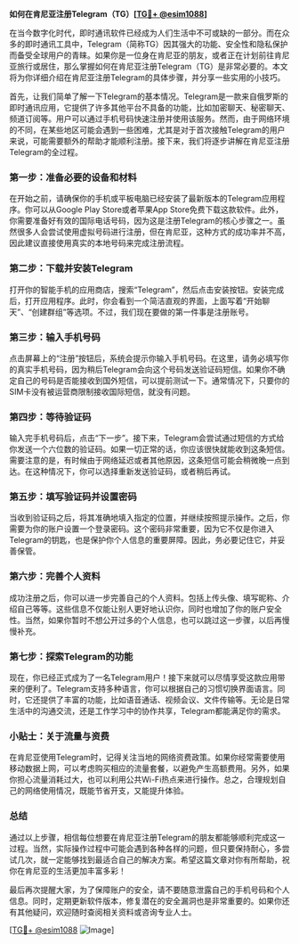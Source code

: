 **如何在肯尼亚注册Telegram（TG）[[TG💪+ @esim1088](https://t.me/s/esim1088)]**

在当今数字化时代，即时通讯软件已经成为人们生活中不可或缺的一部分。而在众多的即时通讯工具中，Telegram（简称TG）因其强大的功能、安全性和隐私保护而备受全球用户的青睐。如果你是一位身在肯尼亚的朋友，或者正在计划前往肯尼亚旅行或居住，那么掌握如何在肯尼亚注册Telegram（TG）是非常必要的。本文将为你详细介绍在肯尼亚注册Telegram的具体步骤，并分享一些实用的小技巧。

首先，让我们简单了解一下Telegram的基本情况。Telegram是一款来自俄罗斯的即时通讯应用，它提供了许多其他平台不具备的功能，比如加密聊天、秘密聊天、频道订阅等。用户可以通过手机号码快速注册并使用该服务。然而，由于网络环境的不同，在某些地区可能会遇到一些困难，尤其是对于首次接触Telegram的用户来说，可能需要额外的帮助才能顺利注册。接下来，我们将逐步讲解在肯尼亚注册Telegram的全过程。

### **第一步：准备必要的设备和材料**

在开始之前，请确保你的手机或平板电脑已经安装了最新版本的Telegram应用程序。你可以从Google Play Store或者苹果App Store免费下载这款软件。此外，你需要准备好有效的国际电话号码，因为这是注册Telegram的核心步骤之一。虽然很多人会尝试使用虚拟号码进行注册，但在肯尼亚，这种方式的成功率并不高，因此建议直接使用真实的本地号码来完成注册流程。

### **第二步：下载并安装Telegram**

打开你的智能手机的应用商店，搜索“Telegram”，然后点击安装按钮。安装完成后，打开应用程序。此时，你会看到一个简洁直观的界面，上面写着“开始聊天”、“创建群组”等选项。不过，我们现在要做的第一件事是注册账号。

### **第三步：输入手机号码**

点击屏幕上的“注册”按钮后，系统会提示你输入手机号码。在这里，请务必填写你的真实手机号码，因为稍后Telegram会向这个号码发送验证码短信。如果你不确定自己的号码是否能接收到国外短信，可以提前测试一下。通常情况下，只要你的SIM卡没有被运营商限制接收国际短信，就没有问题。

### **第四步：等待验证码**

输入完手机号码后，点击“下一步”。接下来，Telegram会尝试通过短信的方式给你发送一个六位数的验证码。如果一切正常的话，你应该很快就能收到这条短信。需要注意的是，有时候由于网络延迟或者其他原因，这条短信可能会稍微晚一点到达。在这种情况下，你可以选择重新发送验证码，或者稍后再试。

### **第五步：填写验证码并设置密码**

当收到验证码之后，将其准确地填入指定的位置，并继续按照提示操作。之后，你需要为你的账户设置一个登录密码。这个密码非常重要，因为它不仅是你进入Telegram的钥匙，也是保护你个人信息的重要屏障。因此，务必要记住它，并妥善保管。

### **第六步：完善个人资料**

成功注册之后，你可以进一步完善自己的个人资料。包括上传头像、填写昵称、介绍自己等等。这些信息不仅能让别人更好地认识你，同时也增加了你的账户安全性。当然，如果你暂时不想公开过多的个人信息，也可以跳过这一步骤，以后再慢慢补充。

### **第七步：探索Telegram的功能**

现在，你已经正式成为了一名Telegram用户！接下来就可以尽情享受这款应用带来的便利了。Telegram支持多种语言，你可以根据自己的习惯切换界面语言。同时，它还提供了丰富的功能，比如语音通话、视频会议、文件传输等。无论是日常生活中的沟通交流，还是工作学习中的协作共享，Telegram都能满足你的需求。

### **小贴士：关于流量与资费**

在肯尼亚使用Telegram时，记得关注当地的网络资费政策。如果你经常需要使用移动数据上网，可以考虑购买相应的流量套餐，以避免产生高额费用。另外，如果你担心流量消耗过大，也可以利用公共Wi-Fi热点来进行操作。总之，合理规划自己的网络使用情况，既能节省开支，又能提升体验。

### **总结**

通过以上步骤，相信每位想要在肯尼亚注册Telegram的朋友都能够顺利完成这一过程。当然，实际操作过程中可能会遇到各种各样的问题，但只要保持耐心，多尝试几次，就一定能够找到最适合自己的解决方案。希望这篇文章对你有所帮助，祝你在肯尼亚的生活更加丰富多彩！

最后再次提醒大家，为了保障账户的安全，请不要随意泄露自己的手机号码和个人信息。同时，定期更新软件版本，修复潜在的安全漏洞也是非常重要的。如果你还有其他疑问，欢迎随时查阅相关资料或咨询专业人士。

[[TG💪+ @esim1088](https://t.me/s/esim1088) ![Image](https://i.postimg.cc/4NQfJmqS/Snipaste-2025-05-13-00-14-12.png)]